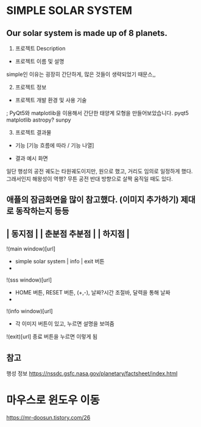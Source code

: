 # SIMPLE SOLAR SYSTEM 
Our solar system is made up of 8 planets.
---
1. 프로젝트 Description

- 프로젝트 이름 및 설명


simple인 이유는 굉장히 간단하게, 많은 것들이 생략되었기 때문스,,



2. 프로젝트 정보

- 프로젝트 개발 환경 및 사용 기술

 

; PyQt5와 matplotlib을 이용해서 간단한 태양계 모형을 만들어보았습니다.
pyqt5
matplotlib
astropy?
sunpy



3. 프로젝트 결과물

- 기능 [기능 흐름에 따라 / 기능 나열]

- 결과 예시 화면

일단 행성의 공전 궤도는 타원궤도이지만, 원으로 했고,
거리도 임의로 일정하게 했다.
그래서인지 해왕성이 역행? 무튼 공전 반대 방향으로 살짝 움직일 때도 있다.

애플의 잠금화면을 많이 참고했다. (이미지 추가하기)
제대로 동작하는지 등등
----------------------------------
|	  동지점	         	|
| 춘분점		  추분점 	|
|	  하지점             	|
----------------------------------
!(main window)[url] 
- simple solar system | info | exit 버튼
-

!(sss window)[url]
- HOME 버튼, RESET 버튼, (+,-), 날짜?시간 조절바, 달력을 통해 날짜
- 


!(info window)[url]
- 각 이미지 버튼이 있고, 누르면 설명을 보여줌

!(exit)[url] 종료 버튼을 누르면 이렇게 됨



 

## 참고

행성 정보
https://nssdc.gsfc.nasa.gov/planetary/factsheet/index.html

# 마우스로 윈도우 이동
https://mr-doosun.tistory.com/26